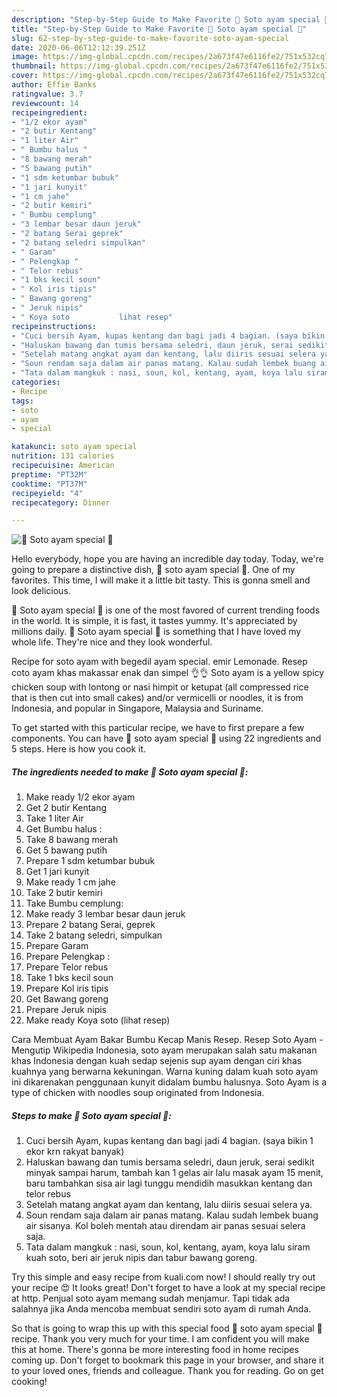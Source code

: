 ```yaml
---
description: "Step-by-Step Guide to Make Favorite 🐔 Soto ayam special 🐣"
title: "Step-by-Step Guide to Make Favorite 🐔 Soto ayam special 🐣"
slug: 62-step-by-step-guide-to-make-favorite-soto-ayam-special
date: 2020-06-06T12:12:39.251Z
image: https://img-global.cpcdn.com/recipes/2a673f47e6116fe2/751x532cq70/🐔-soto-ayam-special-🐣-foto-resep-utama.jpg
thumbnail: https://img-global.cpcdn.com/recipes/2a673f47e6116fe2/751x532cq70/🐔-soto-ayam-special-🐣-foto-resep-utama.jpg
cover: https://img-global.cpcdn.com/recipes/2a673f47e6116fe2/751x532cq70/🐔-soto-ayam-special-🐣-foto-resep-utama.jpg
author: Effie Banks
ratingvalue: 3.7
reviewcount: 14
recipeingredient:
- "1/2 ekor ayam"
- "2 butir Kentang"
- "1 liter Air"
- " Bumbu halus "
- "8 bawang merah"
- "5 bawang putih"
- "1 sdm ketumbar bubuk"
- "1 jari kunyit"
- "1 cm jahe"
- "2 butir kemiri"
- " Bumbu cemplung"
- "3 lembar besar daun jeruk"
- "2 batang Serai geprek"
- "2 batang seledri simpulkan"
- " Garam"
- " Pelengkap "
- " Telor rebus"
- "1 bks kecil soun"
- " Kol iris tipis"
- " Bawang goreng"
- " Jeruk nipis"
- " Koya soto           lihat resep"
recipeinstructions:
- "Cuci bersih Ayam, kupas kentang dan bagi jadi 4 bagian. (saya bikin 1 ekor krn rakyat banyak)"
- "Haluskan bawang dan tumis bersama seledri, daun jeruk, serai sedikit minyak sampai harum, tambah kan 1 gelas air lalu masak ayam 15 menit, baru tambahkan sisa air lagi tunggu mendidih masukkan kentang dan telor rebus"
- "Setelah matang angkat ayam dan kentang, lalu diiris sesuai selera ya."
- "Soun rendam saja dalam air panas matang. Kalau sudah lembek buang air sisanya. Kol boleh mentah atau direndam air panas sesuai selera saja."
- "Tata dalam mangkuk : nasi, soun, kol, kentang, ayam, koya lalu siram kuah soto, beri air jeruk nipis dan tabur bawang goreng."
categories:
- Recipe
tags:
- soto
- ayam
- special

katakunci: soto ayam special 
nutrition: 131 calories
recipecuisine: American
preptime: "PT32M"
cooktime: "PT37M"
recipeyield: "4"
recipecategory: Dinner

---
```



![🐔 Soto ayam special 🐣](https://img-global.cpcdn.com/recipes/2a673f47e6116fe2/751x532cq70/🐔-soto-ayam-special-🐣-foto-resep-utama.jpg)

Hello everybody, hope you are having an incredible day today. Today, we're going to prepare a distinctive dish, 🐔 soto ayam special 🐣. One of my favorites. This time, I will make it a little bit tasty. This is gonna smell and look delicious.

🐔 Soto ayam special 🐣 is one of the most favored of current trending foods in the world. It is simple, it is fast, it tastes yummy. It's appreciated by millions daily. 🐔 Soto ayam special 🐣 is something that I have loved my whole life. They're nice and they look wonderful.

Recipe for soto ayam with begedil ayam special. emir Lemonade. Resep coto ayam khas makassar enak dan simpel 👌👌 Soto ayam is a yellow spicy chicken soup with lontong or nasi himpit or ketupat (all compressed rice that is then cut into small cakes) and/or vermicelli or noodles, it is from Indonesia, and popular in Singapore, Malaysia and Suriname.


To get started with this particular recipe, we have to first prepare a few components. You can have 🐔 soto ayam special 🐣 using 22 ingredients and 5 steps. Here is how you cook it.

<!--inarticleads1-->

##### The ingredients needed to make 🐔 Soto ayam special 🐣:

1. Make ready 1/2 ekor ayam
1. Get 2 butir Kentang
1. Take 1 liter Air
1. Get  Bumbu halus :
1. Take 8 bawang merah
1. Get 5 bawang putih
1. Prepare 1 sdm ketumbar bubuk
1. Get 1 jari kunyit
1. Make ready 1 cm jahe
1. Take 2 butir kemiri
1. Take  Bumbu cemplung:
1. Make ready 3 lembar besar daun jeruk
1. Prepare 2 batang Serai, geprek
1. Take 2 batang seledri, simpulkan
1. Prepare  Garam
1. Prepare  Pelengkap :
1. Prepare  Telor rebus
1. Take 1 bks kecil soun
1. Prepare  Kol iris tipis
1. Get  Bawang goreng
1. Prepare  Jeruk nipis
1. Make ready  Koya soto           (lihat resep)


Cara Membuat Ayam Bakar Bumbu Kecap Manis Resep. Resep Soto Ayam - Mengutip Wikipedia Indonesia, soto ayam merupakan salah satu makanan khas Indonesia dengan kuah sedap sejenis sup ayam dengan ciri khas kuahnya yang berwarna kekuningan. Warna kuning dalam kuah soto ayam ini dikarenakan penggunaan kunyit didalam bumbu halusnya. Soto Ayam is a type of chicken with noodles soup originated from Indonesia. 

<!--inarticleads2-->

##### Steps to make 🐔 Soto ayam special 🐣:

1. Cuci bersih Ayam, kupas kentang dan bagi jadi 4 bagian. (saya bikin 1 ekor krn rakyat banyak)
1. Haluskan bawang dan tumis bersama seledri, daun jeruk, serai sedikit minyak sampai harum, tambah kan 1 gelas air lalu masak ayam 15 menit, baru tambahkan sisa air lagi tunggu mendidih masukkan kentang dan telor rebus
1. Setelah matang angkat ayam dan kentang, lalu diiris sesuai selera ya.
1. Soun rendam saja dalam air panas matang. Kalau sudah lembek buang air sisanya. Kol boleh mentah atau direndam air panas sesuai selera saja.
1. Tata dalam mangkuk : nasi, soun, kol, kentang, ayam, koya lalu siram kuah soto, beri air jeruk nipis dan tabur bawang goreng.


Try this simple and easy recipe from kuali.com now! I should really try out your recipe 😍 It looks great! Don&#39;t forget to have a look at my special recipe at http. Penjual soto ayam memang sudah menjamur. Tapi tidak ada salahnya jika Anda mencoba membuat sendiri soto ayam di rumah Anda. 

So that is going to wrap this up with this special food 🐔 soto ayam special 🐣 recipe. Thank you very much for your time. I am confident you will make this at home. There's gonna be more interesting food in home recipes coming up. Don't forget to bookmark this page in your browser, and share it to your loved ones, friends and colleague. Thank you for reading. Go on get cooking!
